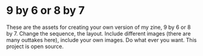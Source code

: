 # 9 by 6 or 8 by 7

These are the assets for creating your own version of my zine, 9 by 6 or 8 by 7. Change the sequence, the layout. Include different images (there are many outtakes here), include your own images. Do what ever you want. This project is open source.
